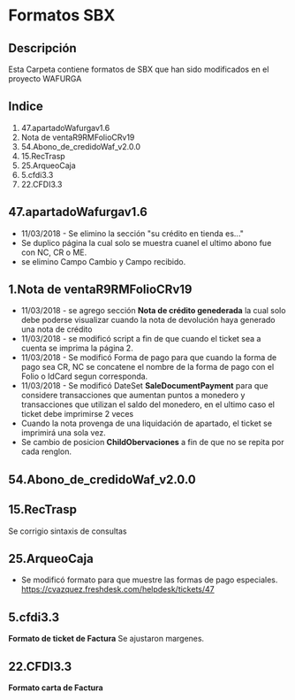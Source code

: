 # Formatos SBX #
## Descripción ##
Esta Carpeta contiene formatos de SBX que han sido modificados en el proyecto WAFURGA
## Indice ##
1. 47.apartadoWafurgav1.6
2. Nota de ventaR9RMFolioCRv19
3. 54.Abono_de_credidoWaf_v2.0.0
4. 15.RecTrasp
5. 25.ArqueoCaja
6. 5.cfdi3.3
7. 22.CFDI3.3
## 47.apartadoWafurgav1.6 ##
+ 11/03/2018 - Se elimino la sección "su crédito en tienda es..."
+ Se duplico página la cual solo se muestra cuanel el ultimo abono fue con NC, CR o ME.
+ se elimino Campo Cambio y Campo recibido.

## 1.Nota de ventaR9RMFolioCRv19 ##
+ 11/03/2018 - se agrego sección **Nota de crédito genederada** la cual solo debe poderse visualizar cuando la nota de devolución haya generado una nota de crédito
+ 11/03/2018 - se modificó script a fin de que cuando el ticket sea a cuenta se imprima la página 2.
+ 11/03/2018 - Se modificó Forma de pago para que cuando la forma de pago sea CR, NC se concatene el nombre de la forma de pago con el Folio o IdCard segun corresponda.
+ 11/03/2018 - Se modificó DateSet **SaleDocumentPayment** para que considere transacciones que aumentan puntos a monedero y transacciones que utilizan el saldo del monedero, en el ultimo caso el ticket debe imprimirse 2 veces
+ Cuando la nota provenga de una liquidación de apartado, el ticket se imprimirá una sola vez.
+ Se cambio de posicion **ChildObervaciones** a fin de que no se repita por cada renglon.

## 54.Abono_de_credidoWaf_v2.0.0 ##

## 15.RecTrasp ##
Se corrigio sintaxis de consultas

## 25.ArqueoCaja ##
* Se modificó formato para que muestre las formas de pago especiales. https://cvazquez.freshdesk.com/helpdesk/tickets/47

## 5.cfdi3.3 ##
**Formato de ticket de Factura**
Se ajustaron margenes.

## 22.CFDI3.3 ##
**Formato carta de Factura**
